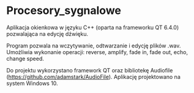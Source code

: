 # Procesory_sygnalowe
Aplikacja okienkowa w języku C++ (oparta na frameworku QT 6.4.0) pozwalająca na edycję dźwięku.

Program pozwala na wczytywanie, odtwarzanie i edycję plików .wav. Umożliwia wykonanie operacji: reverse, amplify, fade in, fade out, echo, change speed. 

Do projektu wykorzystano framework QT oraz bibliotekę Audiofile (https://github.com/adamstark/AudioFile). Aplikację projektowano na system Windows 10.
